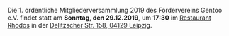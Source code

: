 <!--
.. title: Mitgliederversammlung 2019-12-29
.. slug: mitgliederversammlung-2019-12-29
.. date: 2019-12-29 15:23:00 UTC+02:00
.. tags: 
.. category: 
.. link: 
.. description: 
.. type: text
-->

Die 1. ordentliche Mitgliederversammlung 2019
des Fördervereins Gentoo e.V. findet statt
am **Sonntag, den 29.12.2019**,
um **17:30**
im [Restaurant Rhodos](http://rhodos-leipzig.de)
in der [Delitzscher Str. 158, 04129 Leipzig](https://goo.gl/maps/ahTjfX31Nzk).

